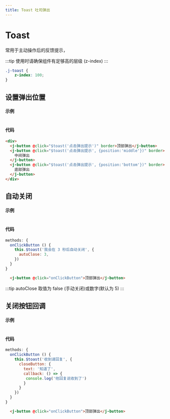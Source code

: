 ```yaml
---
title: Toast 吐司弹出
---
```


# Toast

常用于主动操作后的反馈提示，

:::tip
使用时请确保组件有足够高的层级 (z-index)
:::

```CSS
.j-toast {
    z-index: 100;
}
```

## 设置弹出位置

#### 示例

#

<ClientOnly>
<toast-demo></toast-demo>
</ClientOnly>

#### 代码

```html
<div>
  <j-button @click="$toast('点击弹出提示')" border>顶部弹出</j-button>
  <j-button @click="$toast('点击弹出提示', {position:'middle'})" border>
    中间弹出
  </j-button>
  <j-button @click="$toast('点击弹出提示', {position:'bottom'})" border>
    底部弹出
  </j-button>
</div>
```

## 自动关闭

#### 示例

#

<ClientOnly>
<toast-autoClose-demo></toast-autoClose-demo>
</ClientOnly>

#### 代码

```js
methods: {
  onClickButton () {
    this.$toast('我会在 3 秒后自动关闭', {
      autoClose: 3,
    })
  }
}
```

```html
  <j-button @click="onClickButton">顶部弹出</j-button>
```

:::tip
autoClose 取值为 false (手动关闭)或数字(默认为 5)
:::

## 关闭按钮回调

#### 示例

#

<ClientOnly>
<toast-callback-demo></toast-callback-demo>
</ClientOnly>

#### 代码

```js
methods: {
  onClickButton () {
    this.$toast('收到请回复', {
      closeButton: {
        text: '知道了',
        callback: () => {
         console.log('他回复说收到了')
        }
      }
    })
  }
}
```

```html
  <j-button @click="onClickButton">顶部弹出</j-button>
```
